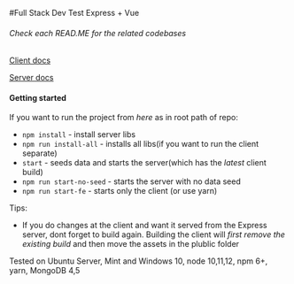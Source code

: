 #Full Stack Dev Test
Express + Vue

###### Check each READ.ME for the related codebases

[Client docs](./fe/README.md)

[Server docs](./be/README.md)

#### Getting started

If you want to run the project from *here* as in root path of repo:
+ `npm install` - install server libs
+ `npm run install-all` - installs all libs(if you want to run the client separate)
+ `start` - seeds data and starts the server(which has the *latest* client build)
+ `npm run start-no-seed` - starts the server with no data seed
+ `npm run start-fe` - starts only the client
(or use yarn)

Tips:
+ If you do changes at the client and want it served from the Express server, dont forget to build again.
Building the client will *first remove the existing build* and then move the assets in the plublic folder

Tested on Ubuntu Server, Mint and Windows 10, node 10,11,12, npm 6+, yarn, MongoDB 4,5
